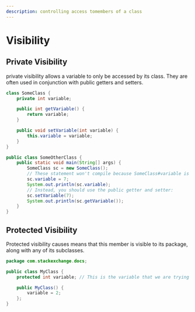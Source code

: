 ```yaml
---
description: controlling access tomembers of a class
---
```


# Visibility

## Private Visibility

private visibility allows a variable to only be accessed by its class. They are often used in conjunction with public getters and setters.

```java
class SomeClass {
    private int variable;

    public int getVariable() {
        return variable;
    }

    public void setVariable(int variable) {
        this.variable = variable;
    }
}

public class SomeOtherClass {
    public static void main(String[] args) {
        SomeClass sc = new SomeClass();
        // These statement won't compile because SomeClass#variable is private:
        sc.variable = 7;
        System.out.println(sc.variable);
        // Instead, you should use the public getter and setter:
        sc.setVariable(7);
        System.out.println(sc.getVariable());
    }
}
```

## Protected Visibility

Protected visibility causes means that this member is visible to its package, along with any of its subclasses.

```java
package com.stackexchange.docs;

public class MyClass {
    protected int variable; // This is the variable that we are trying to access

    public MyClass() {
        variable = 2;
    };
}
```

